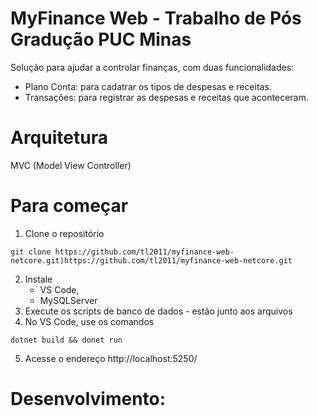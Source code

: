 # MyFinance Web - Trabalho de Pós Gradução PUC Minas

Solução para ajudar a controlar finanças, com duas funcionalidades:
- Plano Conta: para cadatrar os tipos de despesas e receitas.
- Transações: para registrar as despesas e receitas que aconteceram.

# Arquitetura
MVC (Model View Controller)

# Para começar

1. Clone o repositório
```
git clone https://github.com/tl2011/myfinance-web-netcore.git)https://github.com/tl2011/myfinance-web-netcore.git
```
2. Instale
   - VS Code,
   - MySQLServer
3. Execute os scripts de banco de dados -  estão junto aos arquivos  
4. No VS Code, use os comandos
```
dotnet build && donet run
```
5. Acesse o endereço http://localhost:5250/

# Desenvolvimento:
